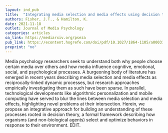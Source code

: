 ```yaml
---
layout: ind_pub
title:  "Integrating media selection and media effects using decision theory"
authors: Fisher, J.T., & Hamilton, K.
date: 2021-11-18
outlet: Journal of Media Psychology
categories: articles
oa_link: https://mediarxiv.org/pseza
pub_link: https://econtent.hogrefe.com/doi/pdf/10.1027/1864-1105/a000315
preprint: "no"
---
```


Media psychology researchers seek to understand both why people choose certain media over others and how media influence cognitive, emotional, social, and psychological processes. A burgeoning body of literature has emerged in recent years describing media selection and media effects as reciprocally-linked dynamic processes, but research approaches empirically investigating them as such have been sparse. In parallel, technological developments like algorithmic personalization and mobile computing have served to blur the lines between media selection and media effects, highlighting novel problems at their intersection. Herein, we propose an integrative approach for building an understanding of these processes rooted in decision theory, a formal framework describing how organisms (and non-biological agents) select and optimize behaviors in response to their environment. EDIT.
